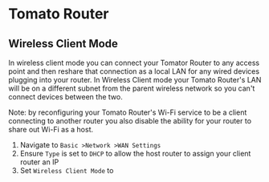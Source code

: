 # Tomato Router

## Wireless Client Mode
In wireless client mode you can connect your Tomator Router to any access point and then reshare that 
connection as a local LAN for any wired devices plugging into your router. In Wireless Client mode 
your Tomato Router's LAN will be on a different subnet from the parent wireless network so you can't 
connect devices between the two.

Note: by reconfiguring your Tomato Router's Wi-Fi service to be a client connecting to another router 
you also disable the ability for your router to share out Wi-Fi as a host.

1. Navigate to `Basic >Network >WAN Settings`
2. Ensure `Type` is set to `DHCP` to allow the host router to assign your client router an IP
3. Set `Wireless Client Mode` to 
